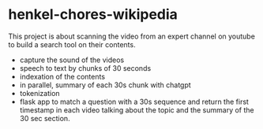 # henkel-chores-wikipedia

This project is about scanning the video from an expert channel on youtube to build a search tool on their contents. 
- capture the sound of the videos
- speech to text by chunks of 30 seconds
- indexation of the contents
- in parallel, summary of each 30s chunk with chatgpt
- tokenization
- flask app to match a question with a 30s sequence and return the first timestamp in each video talking about the topic and the summary of the 30 sec section.

